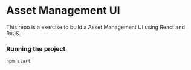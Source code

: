 # Asset Management UI

This repo is a exercise to build a Asset Management UI using React and RxJS.

### Running the project

    npm start

